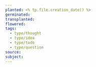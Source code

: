 ```yaml
---
planted: <% tp.file.creation_date() %>
germinated:
transplanted:
flowered:
tags:
  - type/thought
  - type/idea
  - type/todo
  - type/question
source:
subject:
---
```


